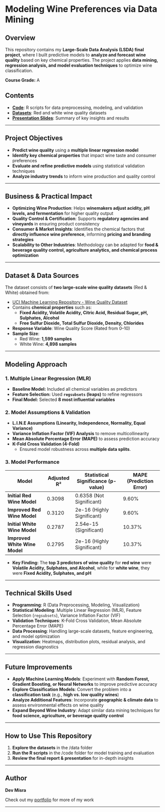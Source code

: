 # Modeling Wine Preferences via Data Mining

## Overview
This repository contains my **Large-Scale Data Analysis (LSDA) final project**, where I built predictive models to **analyze and forecast wine quality** based on key chemical properties. The project applies **data mining, regression analysis, and model evaluation techniques** to optimize wine classification.

**Course Grade:** A  

## Contents
- **[Code](https://github.com/31-DM/31-DM.github.io/blob/master/assets/Work/School/Undergrad/Projects/LSDA/Code-and-Data/Wine%20Preferences.R)**: R scripts for data preprocessing, modeling, and validation
- **[Datasets](https://github.com/31-DM/31-DM.github.io/tree/master/assets/Work/School/Undergrad/Projects/LSDA/Code-and-Data)**: Red and white wine quality datasets
- **[Presentation Slides](./Modeling%20Wine%20Preferences%20via%20Data%20Mining.pptx)**: Summary of key insights and results

---

## Project Objectives
- **Predict wine quality** using a **multiple linear regression model**
- **Identify key chemical properties** that impact wine taste and consumer preferences
- **Evaluate and refine predictive models** using statistical validation techniques
- **Analyze industry trends** to inform wine production and quality control

---

## Business & Practical Impact
- **Optimizing Wine Production**: Helps **winemakers adjust acidity, pH levels, and fermentation** for higher quality output
- **Quality Control & Certification**: Supports **regulatory agencies and vineyards** in ensuring product consistency
- **Consumer & Market Insights**: Identifies the chemical factors that **directly influence wine preference**, informing **pricing and branding strategies**
- **Scalability to Other Industries**: Methodology can be adapted for **food & beverage quality control, agriculture analytics, and chemical process optimization**

---

## Dataset & Data Sources
The dataset consists of **two large-scale wine quality datasets** (Red & White) obtained from:
- [UCI Machine Learning Repository - Wine Quality Dataset](https://archive.ics.uci.edu/ml/datasets/Wine+Quality)
- Contains **chemical properties** such as:
  - **Fixed Acidity, Volatile Acidity, Citric Acid, Residual Sugar, pH, Sulphates, Alcohol**
  - **Free Sulfur Dioxide, Total Sulfur Dioxide, Density, Chlorides**
- **Response Variable**: Wine Quality Score (Rated from 0–10)
- **Sample Size**:
  - Red Wine: **1,599 samples**
  - White Wine: **4,898 samples**

---

## Modeling Approach
### 1. **Multiple Linear Regression (MLR)**
- **Baseline Model:** Included all chemical variables as predictors
- **Feature Selection:** Used **`regsubsets` (leaps)** to refine regressors
- **Final Model:** Selected **8 most influential variables**

### 2. **Model Assumptions & Validation**
- **L.I.N.E Assumptions (Linearity, Independence, Normality, Equal Variance)**
- **Variance Inflation Factor (VIF) Analysis** to remove multicollinearity
- **Mean Absolute Percentage Error (MAPE)** to assess prediction accuracy
- **K-Fold Cross Validation (4-Fold)**
  - Ensured model robustness across **multiple data splits**.

### 3. **Model Performance**
| Model | Adjusted R² | Statistical Significance (p-value) | MAPE (Prediction Error) |
|-------|------------|-----------------------------------|------------------------|
| **Initial Red Wine Model** | 0.3098 | 0.6358 (Not Significant) | 9.60% |
| **Improved Red Wine Model** | 0.3120 | 2e-16 (Highly Significant) | 9.60% |
| **Initial White Wine Model** | 0.2787 | 2.54e-15 (Significant) | 10.37% |
| **Improved White Wine Model** | 0.2795 | 2e-16 (Highly Significant) | 10.37% |

- **Key Finding:** The **top 3 predictors of wine quality** for **red wine** were **Volatile Acidity, Sulphates, and Alcohol**, while for **white wine**, they were **Fixed Acidity, Sulphates, and pH**

---

## Technical Skills Used
- **Programming**: R (Data Preprocessing, Modeling, Visualization)
- **Statistical Modeling**: Multiple Linear Regression (MLR), Feature Selection (`regsubsets`), Variance Inflation Factor (VIF)
- **Validation Techniques**: K-Fold Cross Validation, Mean Absolute Percentage Error (MAPE)
- **Data Processing**: Handling large-scale datasets, feature engineering, and model optimization
- **Visualization**: Heatmaps, distribution plots, residual analysis, and regression diagnostics

---

## Future Improvements
- **Apply Machine Learning Models**: Experiment with **Random Forest, Gradient Boosting, or Neural Networks** to improve predictive accuracy
- **Explore Classification Models**: Convert the problem into a **classification task** (e.g., **high vs. low quality wines**)
- **Analyze Additional Features**: Incorporate **geographic & climate data** to assess environmental effects on wine quality
- **Expand Beyond Wine Industry**: Adapt similar data mining techniques for **food science, agriculture, or beverage quality control**

---

## How to Use This Repository
1. **Explore the datasets** in the /data folder 
2. **Run the R scripts** in the /code folder for model training and evaluation  
3. **Review the final report & presentation** for in-depth insights
   
---

## Author
**Dev Misra**  

Check out my [portfolio](https://31-dm.github.io/) for more of my work

---
